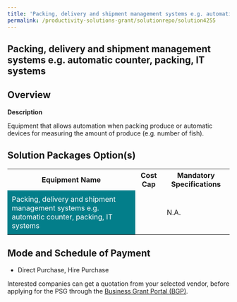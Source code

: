 ```yaml
---
title: 'Packing, delivery and shipment management systems e.g. automatic counter, packing, IT systems'
permalink: /productivity-solutions-grant/solutionrepo/solution4255
---
```


## Packing, delivery and shipment management systems e.g. automatic counter, packing, IT systems

## Overview

**Description**

Equipment that allows automation when packing produce or automatic devices for measuring the amount of produce (e.g. number of fish).

## Solution Packages Option(s)

<table>
<tr>
<th><b>Equipment Name</b></th>
<th><b>Cost Cap</b></th>
<th><b>Mandatory Specifications</b></th>
</tr>
<tr>
<td style='padding: 10px; background-color: #037E8A; color: #FFFFFF;'>Packing, delivery and shipment management systems e.g. automatic counter, packing, IT systems</td>
<td style='padding: 10px;'></td>
<td style='padding: 10px;'>N.A.</td>
</tr>
</table>

## Mode and Schedule of Payment

 - Direct Purchase, Hire Purchase

Interested companies can get a quotation from your selected vendor, before applying for the PSG through the <a href='https://www.businessgrants.gov.sg/' target='_blank' rel='noopener'>Business Grant Portal (BGP)</a>.

<script src="/jquery/resize-tables.js"></script>

